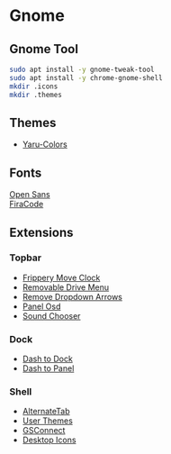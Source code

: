 # Gnome

## Gnome Tool
```BASH
sudo apt install -y gnome-tweak-tool
sudo apt install -y chrome-gnome-shell
mkdir .icons
mkdir .themes
```

## Themes
- [Yaru-Colors](https://www.gnome-look.org/p/1299514/)  

## Fonts
[Open Sans](https://fonts.google.com/specimen/Open+Sans)  
[FiraCode](https://github.com/tonsky/FiraCode)  

## Extensions

### Topbar
- [Frippery Move Clock](https://extensions.gnome.org/extension/2/move-clock)
- [Removable Drive Menu](https://extensions.gnome.org/extension/7/removable-drive-menu/)
- [Remove Dropdown Arrows](https://extensions.gnome.org/extension/800/remove-dropdown-arrows/)
- [Panel Osd](https://extensions.gnome.org/extension/708/panel-osd/)
- [Sound Chooser](https://extensions.gnome.org/extension/906/sound-output-device-chooser/)

### Dock
- [Dash to Dock](https://extensions.gnome.org/extension/307/dash-to-dock/)  
- [Dash to Panel](https://extensions.gnome.org/extension/1160/dash-to-panel/)  

### Shell
- [AlternateTab](https://extensions.gnome.org/extension/15/alternatetab/)  
- [User Themes](https://extensions.gnome.org/extension/19/user-themes/)  
- [GSConnect](https://extensions.gnome.org/extension/1319/gsconnect/)  
- [Desktop Icons](https://extensions.gnome.org/extension/1465/desktop-icons/)  
